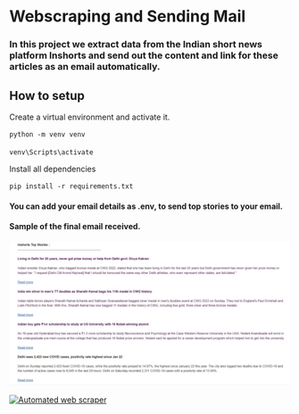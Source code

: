 # Webscraping and Sending Mail

### In this project we extract data from the Indian short news platform **Inshorts** and send out the content and link for these articles as an email automatically.

## How to setup

Create a virtual environment and activate it.

```
python -m venv venv

venv\Scripts\activate
```

Install all dependencies

```
pip install -r requirements.txt
```

#### You can add your email details as .env, to send top stories to your email.

#### Sample of the final email received.

![Alt text](images/sample.jpg?raw=true "Sample")

[![Automated web scraper](https://github.com/Just2Deep/Webscraping_and_sending_mail/actions/workflows/automation.yml/badge.svg)](https://github.com/Just2Deep/Webscraping_and_sending_mail/actions/workflows/automation.yml)
